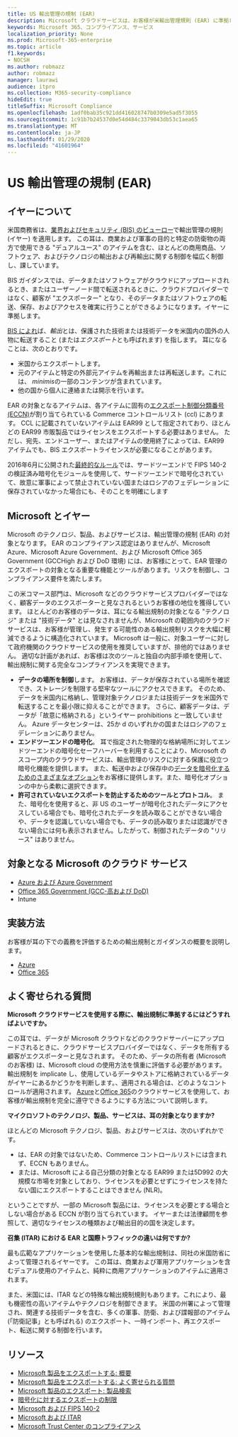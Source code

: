```yaml
---
title: US 輸出管理の規制 (EAR)
description: Microsoft クラウドサービスは、お客様が米輸出管理規則 (EAR) に準拠したコンプライアンス要件を満たし、輸出規制リスクを管理する手助けをしています。
keywords: Microsoft 365、コンプライアンス、サービス
localization_priority: None
ms.prod: Microsoft-365-enterprise
ms.topic: article
f1.keywords:
- NOCSH
ms.author: robmazz
author: robmazz
manager: laurawi
audience: itpro
ms.collection: M365-security-compliance
hideEdit: true
titleSuffix: Microsoft Compliance
ms.openlocfilehash: 1adf0bab35c921dd416028747b0309e5ad5f3055
ms.sourcegitcommit: 1c91b7b24537d0e54d484c3379043db53c1aea65
ms.translationtype: MT
ms.contentlocale: ja-JP
ms.lasthandoff: 01/29/2020
ms.locfileid: "41601964"
---
```

# <a name="us-export-administration-regulations-ear"></a>US 輸出管理の規制 (EAR)

## <a name="about-the-ear"></a>イヤーについて

米国商務省は、[業界およびセキュリティ (BIS) のビューロー](https://www.bis.doc.gov/)で輸出管理の規則 (イヤー) を適用します。 この耳は、商業および軍事の目的と特定の防衛物の両方で使用できる "デュアルユース" のアイテムを含む、ほとんどの商用商品、ソフトウェア、およびテクノロジの輸出および再輸出に関する制御を幅広く制御し、課しています。

BIS ガイダンスでは、データまたはソフトウェアがクラウドにアップロードされるとき、またはユーザーノード間で転送されるときに、クラウドプロバイダーではなく、顧客が "エクスポーター" となり、そのデータまたはソフトウェアの転送、保存、およびアクセスを確実に行うことができるようになります。イヤーに準拠します。

[BIS によれ](https://www.bis.doc.gov/index.php/documents/regulation-docs/412-part-734-scope-of-the-export-administration-regulations/file)ば、*輸出*とは、保護された技術または技術データを米国内の国外の人物に転送すること (または*エクスポート*とも呼ばれます) を指します。 耳になることは、次のとおりです。

- 米国からエクスポートします。
- 元のアイテムと特定の外部元アイテムを再輸出または再転送します。これには、 *minimis*の一部のコンテンツが含まれています。
- 他の国から個人に連絡または開示を行います。

EAR の対象となるアイテムは、各アイテムに固有の[エクスポート制御分類番号 (ECCN)](https://www.bis.doc.gov/index.php/licensing/commerce-control-list-classification/export-control-classification-number-eccn)が割り当てられている Commerce コントロールリスト (ccl) にあります。 CCL に記載されていないアイテムは EAR99 として指定されており、ほとんどの EAR99 市販製品ではライセンスをエクスポートする必要はありません。 ただし、宛先、エンドユーザー、またはアイテムの使用終了によっては、EAR99 アイテムでも、BIS エクスポートライセンスが必要になることがあります。

2016年6月に公開された[最終的なルール](https://www.federalregister.gov/documents/2016/06/03/2016-12734/revisions-to-definitions-in-the-export-administration-regulations)では、サードツーエンドで FIPS 140-2 の検証済み暗号化モジュールを使用して、サードツーエンドで暗号化されていて、故意に軍事によって禁止されていない国またはロシアのフェデレーションに保存されていなかった場合にも、そのことを明確にします

## <a name="microsoft-and-the-ear"></a>Microsoft とイヤー

Microsoft のテクノロジ、製品、およびサービスは、輸出管理の規制 (EAR) の対象となります。 EAR のコンプライアンス認定はありませんが、Microsoft Azure、Microsoft Azure Government、および Microsoft Office 365 Government (GCCHigh および DoD 環境) には、お客様にとって、EAR 管理のエクスポートの対象となる重要な機能とツールがあります。リスクを制御し、コンプライアンス要件を満たします。

この米コマース部門は、Microsoft などのクラウドサービスプロバイダーではなく、顧客データのエクスポーターと見なされるというお客様の地位を獲得しています。 ほとんどのお客様のデータは、耳になる輸出規制の対象となる "テクノロジ" または "技術データ" とは見なされませんが、Microsoft の範囲内のクラウドサービスは、お客様が管理し、発生する可能性のある輸出規制リスクを大幅に軽減できるように構造化されています。 Microsoft は一般に、対象ユーザーに対して政府機関のクラウドサービスの使用を推奨していますが、排他的ではありません。 適切な計画があれば、お客様は次のツールと独自の内部手順を使用して、輸出規制に関する完全なコンプライアンスを実現できます。

- **データの場所を制御**します。 お客様は、データが保存されている場所を確認でき、ストレージを制限する堅牢なツールにアクセスできます。 そのため、データを米国内に格納し、管理対象テクノロジまたは技術データを米国外で転送することを最小限に抑えることができます。 さらに、顧客データは、データが「故意に格納される」というイヤー prohibitions と一致していません。 Azure データセンターは、25か d のいずれかの国またはロシアのフェデレーションにありません。
- **エンドツーエンドの暗号化**。 耳で指定された物理的な格納場所に対してエンドツーエンドの暗号化セーフハーバーを利用することにより、Microsoft のスコープ内のクラウドサービスは、輸出管理のリスクに対する保護に役立つ暗号化機能を提供します。 また、転送中および保存中の[データを暗号化するためのさまざまなオプション](https://aka.ms/Azure-Encryption-Overview)をお客様に提供します。また、暗号化オプションの中から柔軟に選択できます。
- **許可されていないエクスポートを防止するためのツールとプロトコル**。 また、暗号化を使用すると、非 US のユーザーが暗号化されたデータにアクセスしている場合でも、暗号化されたデータを読み取ることができない場合や、データを認識していない場合でも、データの読み取りまたは認識ができない場合には何も表示されません。したがって、制御されたデータの "リリース" はありません。

## <a name="microsoft-in-scope-cloud-services"></a>対象となる Microsoft のクラウド サービス

- [Azure および Azure Government](https://aka.ms/AzureCompliance)
- [Office 365 Government (GCC-高および DoD)](https://aka.ms/Office-365-Export-Controls)
- Intune

## <a name="how-to-implement"></a>実装方法

お客様が耳の下での義務を評価するための輸出規制とガイダンスの概要を説明します。

- [Azure](https://aka.ms/Azure-Export-Controls)
- [Office 365](https://aka.ms/Office-365-Export-Controls)

## <a name="frequently-asked-questions"></a>よく寄せられる質問

**Microsoft クラウドサービスを使用する際に、輸出規制に準拠するにはどうすればよいですか。**

この耳では、データが Microsoft クラウドなどのクラウドサーバーにアップロードされるときに、クラウドサービスプロバイダーではなく、データを所有する顧客がエクスポーターと見なされます。 そのため、データの所有者 (Microsoft のお客様) は、Microsoft cloud の使用方法を慎重に評価する必要があります。輸出規制を implicate し、使用しているデータやストアに格納されているデータがイヤーにあるかどうかを判断します。、適用される場合は、どのようなコントロールが適用されます。 [Azure](https://servicetrust.microsoft.com/ViewPage/TrustDocuments?command=Download&downloadType=Document&downloadId=c24c11f2-2cd4-444a-9160-19762855ad3a&docTab=6d000410-c9e9-11e7-9a91-892aae8839ad_FAQ_and_White_Papers)と[Office 365](https://query.prod.cms.rt.microsoft.com/cms/api/am/binary/RE1s5kI)のクラウドサービスを使用して、お客様が輸出規制を完全に遵守できるようにする方法について説明します。

**マイクロソフトのテクノロジ、製品、サービスは、耳の対象となりますか?**

ほとんどの Microsoft テクノロジ、製品、およびサービスは、次のいずれかです。

- は、EAR の対象ではないため、Commerce コントロールリストには含まれず、ECCN もありません。
- または、Microsoft による自己分類の対象となる EAR99 または5D992 の大規模な市場を対象としており、ライセンスを必要とせずにライセンスを持たない国にエクスポートすることはできません (NLR)。

ということですが、一部の Microsoft 製品には、ライセンスを必要とする場合としない場合がある ECCN が割り当てられています。 イヤーまたは法律顧問を参照して、適切なライセンスの種類および輸出目的の国を決定します。

**召集 (ITAR) における EAR と国際トラフィックの違いは何ですか?**

最も広範なアプリケーションを使用した基本的な輸出規制は、同社の米国防省によって管理されるイヤーです。 この耳は、商業および軍用アプリケーションを含むデュアル使用のアイテムと、純粋に商用アプリケーションのアイテムに適用されます。

また、米国には、ITAR などの特殊な輸出規制規則もあります。これにより、最も機密性の高いアイテムやテクノロジを制御できます。 米国の州署によって管理され、関連する技術データを含む、多くの軍事、防衛、および諜報部のアイテム (「防衛記事」とも呼ばれる) のエクスポート、一時インポート、再エクスポート、転送に関する制御を行います。

## <a name="resources"></a>リソース

- [Microsoft 製品をエクスポートする: 概要](https://www.microsoft.com/exporting/overview.aspx)
- [Microsoft 製品をエクスポートする: よく寄せられる質問](https://www.microsoft.com/exporting/faq.aspx)
- [Microsoft 製品のエクスポート: 製品検索](https://www.microsoft.com/exporting/exporting-information.aspx)
- [暗号化に対するエクスポートの制限](https://docs.microsoft.com/windows/uwp/security/export-restrictions-on-cryptography)
- [Microsoft および FIPS 140-2](offering-fips-140-2.md)
- [Microsoft および ITAR](offering-itar.md)
- [Microsoft Trust Center のコンプライアンス](https://www.microsoft.com/trust-center/compliance/compliance-overview)
